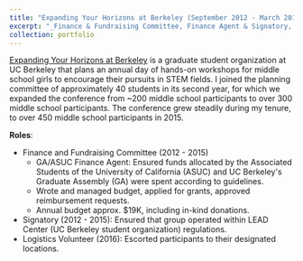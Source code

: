 ```yaml
---
title: "Expanding Your Horizons at Berkeley (September 2012 - March 2016)"
excerpt: "_Finance & Fundraising Committee, Finance Agent & Signatory, September 2012 - April 2015_ <br/>[Expanding Your Horizons at Berkeley](https://www.ocf.berkeley.edu/~eyh/) is a graduate student organization at UC Berkeley that plans an annual day of hands-on workshops for 300-500 middle school girls to encourage their pursuits in STEM fields. <br><br>"
collection: portfolio
---
```


[Expanding Your Horizons at Berkeley](https://www.ocf.berkeley.edu/~eyh/) is a graduate student organization at UC Berkeley that plans an annual day of hands-on workshops for middle school girls to encourage their pursuits in STEM fields. I joined the planning committee of approximately 40 students in its second year, for which we expanded the conference from ~200 middle school participants to over 300 middle school participants. The conference grew steadily during my tenure, to over 450 middle school participants in 2015.

__Roles__:
- Finance and Fundraising Committee (2012 - 2015)
  - GA/ASUC Finance Agent: Ensured funds allocated by the Associated Students of the University of California (ASUC) and UC Berkeley's Graduate Assembly (GA) were spent according to guidelines.
  - Wrote and managed budget, applied for grants, approved reimbursement requests.
  - Annual budget approx. $19K, including in-kind donations. 
- Signatory (2012 - 2015): Ensured that group operated within LEAD Center (UC Berkeley student organization) regulations.
- Logistics Volunteer (2016): Escorted participants to their designated locations.